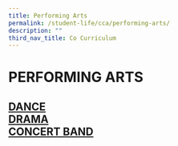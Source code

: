 ```yaml
---
title: Performing Arts
permalink: /student-life/cca/performing-arts/
description: ""
third_nav_title: Co Curriculum
---
```

# PERFORMING ARTS
##  [DANCE](/cca/performing-arts/dance)<br>  [DRAMA](/cca/performing-arts/drama) <br>[CONCERT BAND](/cca/performing-arts/concert-band)
